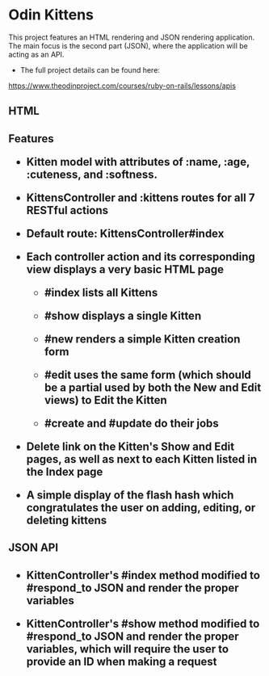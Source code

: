 <h1>Odin Kittens</h1>

This project features an HTML rendering and JSON rendering application. The main focus is the second part (JSON), where the application will be acting as an API.

- The full project details can be found here:

https://www.theodinproject.com/courses/ruby-on-rails/lessons/apis

<h2>HTML<h2>

**Features**

- **Kitten model with attributes of :name, :age, :cuteness, and :softness.**

- **KittensController and :kittens routes for all 7 RESTful actions**

- **Default route: KittensController#index**

- **Each controller action and its corresponding view displays a very basic HTML page** 

	- #index lists all Kittens

	- #show displays a single Kitten

	- #new renders a simple Kitten creation form

	- #edit uses the same form (which should be a partial used by both the New and Edit views) to Edit the Kitten
	
	- #create and #update do their jobs

- **Delete link on the Kitten's Show and Edit pages, as well as next to each Kitten listed in the Index page**

- **A simple display of the flash hash which congratulates the user on adding, editing, or deleting kittens**

<h2>JSON API<h2>

- **KittenController's #index method modified to #respond_to JSON and render the proper variables**

- **KittenController's #show method modified to #respond_to JSON and render the proper variables, which will require the user to provide an ID when making a request**
